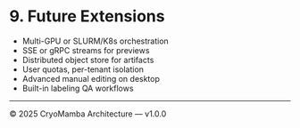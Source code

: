 # 9. Future Extensions

- Multi-GPU or SLURM/K8s orchestration
- SSE or gRPC streams for previews
- Distributed object store for artifacts
- User quotas, per-tenant isolation
- Advanced manual editing on desktop
- Built-in labeling QA workflows

---

© 2025 CryoMamba Architecture — v1.0.0
